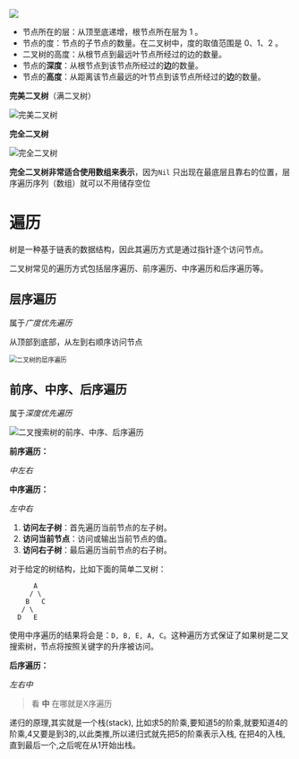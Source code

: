 ![](https://s2.loli.net/2024/06/03/hA18BgHJLxXy4Z9.png)

- 节点所在的层：从顶至底递增，根节点所在层为 1 。
- 节点的度：节点的子节点的数量。在二叉树中，度的取值范围是 0、1、2 。
- 二叉树的高度：从根节点到最远叶节点所经过的边的数量。
- 节点的**深度**：从根节点到该节点所经过的**边**的数量。
- 节点的**高度**：从距离该节点最远的叶节点到该节点所经过的**边**的数量。





**完美二叉树**（满二叉树）

![完美二叉树](https://s2.loli.net/2024/06/03/eyn2VojtU9QkWY4.png)

**完全二叉树**

![完全二叉树](https://s2.loli.net/2024/06/03/I5yThwgn7kUaxcE.png)

**完全二叉树非常适合使用数组来表示**，因为`Nil` 只出现在最底层且靠右的位置，层序遍历序列（数组）就可以不用储存空位



# 遍历

树是一种基于链表的数据结构，因此其遍历方式是通过指针逐个访问节点。

二叉树常见的遍历方式包括层序遍历、前序遍历、中序遍历和后序遍历等。

## 层序遍历

属于*广度优先遍历*

从顶部到底部，从左到右顺序访问节点

<img src="https://s2.loli.net/2024/06/03/JQXNn3ev5Vd6cWu.png" alt="二叉树的层序遍历" style="zoom: 80%;" />

## 前序、中序、后序遍历

属于*深度优先遍历*

![二叉搜索树的前序、中序、后序遍历](https://s2.loli.net/2024/06/03/Gq69pBU8bHWZQDw.png)

**前序遍历：**

*中左右*



**中序遍历：**

*左中右*

1. **访问左子树**：首先遍历当前节点的左子树。
2. **访问当前节点**：访问或输出当前节点的值。
3. **访问右子树**：最后遍历当前节点的右子树。

对于给定的树结构，比如下面的简单二叉树：

```
      A
     / \
    B   C
   / \
  D   E
```

使用中序遍历的结果将会是：`D, B, E, A, C`。这种遍历方式保证了如果树是二叉搜索树，节点将按照关键字的升序被访问。

**后序遍历：**

*左右中*



> 看 **中** 在哪就是X序遍历



递归的原理,其实就是一个栈(stack), 比如求5的阶乘,要知道5的阶乘,就要知道4的阶乘,4又要是到3的,以此类推,所以递归式就先把5的阶乘表示入栈, 在把4的入栈,直到最后一个,之后呢在从1开始出栈。